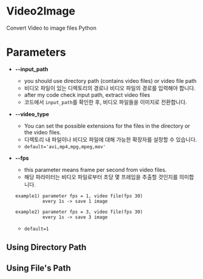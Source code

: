 # Video2Image
Convert Video to image files Python

# Parameters
+ **--input_path**
  * you should use directory path (contains video files) or video file path
  * 비디오 파일이 있는 디렉토리의 경로나 비디오 파일의 경로를 입력해야 합니다.
  * after my code check input path, extract video files
  * 코드에서 `input_path`를 확인한 후, 비디오 파일들을 이미지로 전환합니다.

+ **--video_type**
  * You can set the possible extensions for the files in the directory or the video files.
  * 디렉토리 내 파일이나 비디오 파일에 대해 가능한 확장자를 설정할 수 있습니다.
  * `default='avi,mp4,mpg,mpeg,mov'`

+ **--fps**
  * this parameter means frame per second from video files.
  * 해당 파라미터는 비디오 파일로부터 초당 몇 프레임을 추출할 것인지를 의미합니다.
  ```
  example1) parameter fps = 1, video file(fps 30)
            every 1s -> save 1 image
  ```
  ```
  example2) parameter fps = 3, video file(fps 30)
            every 1s -> save 3 image
  ```
  * `default=1`

## Using Directory Path


## Using File's Path
